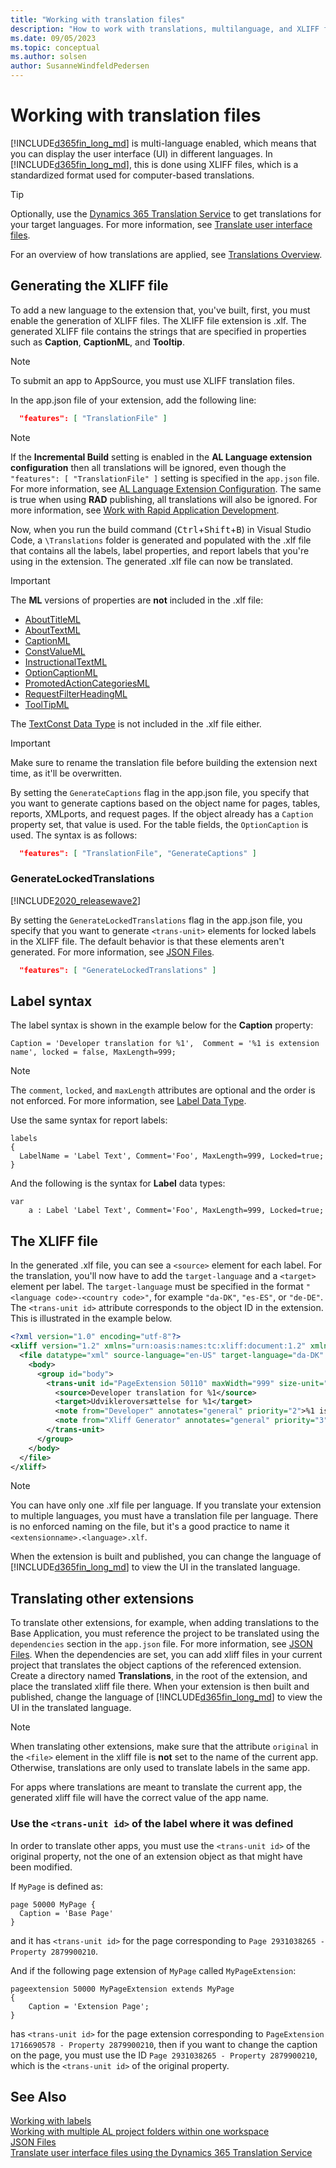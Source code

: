 ```yaml
---
title: "Working with translation files"
description: "How to work with translations, multilanguage, and XLIFF files in Business Central"
ms.date: 09/05/2023
ms.topic: conceptual
ms.author: solsen
author: SusanneWindfeldPedersen
---
```


# Working with translation files

[!INCLUDE[d365fin_long_md](includes/d365fin_long_md.md)] is multi-language enabled, which means that you can display the user interface (UI) in different languages. In [!INCLUDE[d365fin_long_md](includes/d365fin_long_md.md)], this is done using XLIFF files, which is a standardized format used for computer-based translations.  

> [!TIP]
> Optionally, use the [Dynamics 365 Translation Service](/dynamics365/fin-ops-core/dev-itpro/lifecycle-services/translation-service-overview) to get translations for your target languages. For more information, see [Translate user interface files](/dynamics365/fin-ops-core/dev-itpro/lifecycle-services/use-translation-service).

For an overview of how translations are applied, see [Translations Overview](devenv-translations-overview.md).

## Generating the XLIFF file

To add a new language to the extension that, you've built, first, you must enable the generation of XLIFF files. The XLIFF file extension is .xlf. The generated XLIFF file contains the strings that are specified in properties such as **Caption**, **CaptionML**, and **Tooltip**.

> [!NOTE]  
> To submit an app to AppSource, you must use XLIFF translation files.

In the app.json file of your extension, add the following line:

```json
  "features": [ "TranslationFile" ]
```

> [!NOTE]  
> If the **Incremental Build** setting is enabled in the **AL Language extension configuration** then all translations will be ignored, even though the `"features": [ "TranslationFile" ]` setting is specified in the `app.json` file. For more information, see [AL Language Extension Configuration](devenv-al-extension-configuration.md).
> The same is true when using **RAD** publishing, all translations will also be ignored. For more information, see [Work with Rapid Application Development](devenv-rad-publishing.md).

Now, when you run the build command (<kbd>Ctrl</kbd>+<kbd>Shift</kbd>+<kbd>B</kbd>) in Visual Studio Code, a `\Translations` folder is generated and populated with the .xlf file that contains all the labels, label properties, and report labels that you're using in the extension. The generated .xlf file can now be translated.

> [!IMPORTANT]  
> The **ML** versions of properties are **not** included in the .xlf file:  
>
> - [AboutTitleML](properties/devenv-abouttitleml-property.md)  
> - [AboutTextML](properties/devenv-abouttextml-property.md)  
> - [CaptionML](properties/devenv-captionml-property.md)
> - [ConstValueML](./properties/devenv-properties.md)
> - [InstructionalTextML](properties/devenv-instructionaltextml-property.md)
> - [OptionCaptionML](properties/devenv-optioncaptionml-property.md)
> - [PromotedActionCategoriesML](properties/devenv-promotedactioncategoriesml-property.md)
> - [RequestFilterHeadingML](properties/devenv-requestfilterheadingml-property.md)
> - [ToolTipML](properties/devenv-tooltipml-property.md)
> 
> The [TextConst Data Type](methods-auto/textconst/textconst-data-type.md) is not included in the .xlf file either.

> [!IMPORTANT]  
> Make sure to rename the translation file before building the extension next time, as it'll be overwritten.

By setting the `GenerateCaptions` flag in the app.json file, you specify that you want to generate captions based on the object name for pages, tables, reports, XMLports, and request pages. If the object already has a `Caption` property set, that value is used. For the table fields, the `OptionCaption` is used. The syntax is as follows:

```json
  "features": [ "TranslationFile", "GenerateCaptions" ]
```

### GenerateLockedTranslations

[!INCLUDE[2020_releasewave2](../includes/2020_releasewave2.md)]

By setting the `GenerateLockedTranslations` flag in the app.json file, you specify that you want to generate `<trans-unit>` elements for locked labels in the XLIFF file. The default behavior is that these elements aren't generated. For more information, see [JSON Files](devenv-json-files.md).

```json
  "features": [ "GenerateLockedTranslations" ]
```

## Label syntax

The label syntax is shown in the example below for the **Caption** property: 

```AL
Caption = 'Developer translation for %1',  Comment = '%1 is extension name', locked = false, MaxLength=999; 
```

> [!NOTE]  
> The `comment`, `locked`, and `maxLength` attributes are optional and the order is not enforced. For more information, see [Label Data Type](methods-auto/label/label-data-type.md).

Use the same syntax for report labels:  

```AL
labels
{
  LabelName = 'Label Text', Comment='Foo', MaxLength=999, Locked=true;
} 
```

And the following is the syntax for **Label** data types:

```AL
var
    a : Label 'Label Text', Comment='Foo', MaxLength=999, Locked=true;
```

## The XLIFF file

In the generated .xlf file, you can see a `<source>` element for each label. For the translation, you'll now have to add the `target-language` and a `<target>` element per label. The `target-language` must be specified in the format `"<language code>-<country code>"`, for example `"da-DK"`, `"es-ES"`, or `"de-DE"`. The `<trans-unit id>` attribute corresponds to the object ID in the extension. This is illustrated in the example below.

```xml
<?xml version="1.0" encoding="utf-8"?>
<xliff version="1.2" xmlns="urn:oasis:names:tc:xliff:document:1.2" xmlns:xsi="https://www.w3.org/2001/XMLSchema-instance" xsi:schemaLocation="urn:oasis:names:tc:xliff:document:1.2 xliff-core-1.2-transitional.xsd">
  <file datatype="xml" source-language="en-US" target-language="da-DK" original="ALProject16">
    <body>
      <group id="body">
        <trans-unit id="PageExtension 50110" maxWidth="999" size-unit="char" translate="yes" xml:space="preserve">
          <source>Developer translation for %1</source>
          <target>Udvikleroversættelse for %1</target>
          <note from="Developer" annotates="general" priority="2">%1 is extension name</note>
          <note from="Xliff Generator" annotates="general" priority="3">PageExtension - PageExtension</note>
        </trans-unit>
      </group>
    </body>
  </file>
</xliff>
```

> [!NOTE]  
> You can have only one .xlf file per language. If you translate your extension to multiple languages, you must have a translation file per language. There is no enforced naming on the file, but it's a good practice to name it `<extensionname>.<language>.xlf`.

When the extension is built and published, you can change the language of [!INCLUDE[d365fin_long_md](includes/d365fin_long_md.md)] to view the UI in the translated language.

## Translating other extensions

To translate other extensions, for example, when adding translations to the Base Application, you must reference the project to be translated using the `dependencies` section in the `app.json` file. For more information, see [JSON Files](devenv-json-files.md). When the dependencies are set, you can add xliff files in your current project that translates the object captions of the referenced extension. Create a directory named **Translations**, in the root of the extension, and place the translated xliff file there. When your extension is then built and published, change the language of [!INCLUDE[d365fin_long_md](includes/d365fin_long_md.md)] to view the UI in the translated language. 

> [!NOTE]  
> When translating other extensions, make sure that the attribute `original` in the `<file>` element in the xliff file is **not** set to the name of the current app. Otherwise, translations are only used to translate labels in the same app.
>
> For apps where translations are meant to translate the current app, the generated xliff file will have the correct value of the app name.


### Use the `<trans-unit id>` of the label where it was defined

In order to translate other apps, you must use the `<trans-unit id>` of the original property, not the one of an extension object as that might have been modified.

If `MyPage` is defined as:

```al
page 50000 MyPage {
  Caption = 'Base Page'
}
```

and it has `<trans-unit id>` for the page corresponding to `Page 2931038265 - Property 2879900210`.

And if the following page extension of `MyPage` called `MyPageExtension`:

```al
pageextension 50000 MyPageExtension extends MyPage
{
    Caption = 'Extension Page';
}
```

has `<trans-unit id>` for the page extension corresponding to `PageExtension 1716690578 - Property 2879900210`, then if you want to change the caption on the page, you must use the ID `Page 2931038265 - Property 2879900210`, which is the `<trans-unit id>` of the original property.


<!-- removing bug 394765
## Translation and Localization apps

> [!NOTE]  
> The following section only applies to versions released before Business Central 2019 release wave 2.

The .xlf files approach cannot be used for translating the base application. If you are working on a translation or localization app (for example for a [country/region localization](readiness/readiness-develop-localization.md)), you must take the .txt file containing the base application translation, and place the file in the root folder of your extension. When the extension is compiled, the .txt file is then packaged with the extension. 

We recommend that you use only one .txt file per language. There is no enforced naming on the .txt files, but a suggested good practice is to name it `<extensionname>.<language>.txt`.  

For more information about importing and exporting .txt files, see [How to: Add Translated Strings By Importing and Exporting Multilanguage Files in Dynamics NAV](/dynamics-nav/how-to--add-translated-strings-by-importing-and-exporting-multilanguage-files).
-->

## See Also

[Working with labels](devenv-using-labels.md)  
[Working with multiple AL project folders within one workspace](devenv-multiroot-workspaces.md)  
[JSON Files](devenv-json-files.md)  
[Translate user interface files using the Dynamics 365 Translation Service](/dynamics365/fin-ops-core/dev-itpro/lifecycle-services/use-translation-service)  
